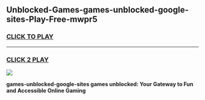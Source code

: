 
## Unblocked-Games-games-unblocked-google-sites-Play-Free-mwpr5
<h3>
<a href="https://premium76.site?title=games-unblocked-google-sites&ref=18A">CLICK TO PLAY</a></h3>
<hr>

<h3>
<a href="https://premium76.site?title=games-unblocked-google-sites&ref=18A">CLICK 2 PLAY</a>
  
</h3>

<a href="https://premium76.site?title=games-unblocked-google-sites&ref=18A"><img src="https://clearcache.store/games.png"></a>


**games-unblocked-google-sites games unblocked: Your Gateway to Fun and Accessible Online Gaming**
